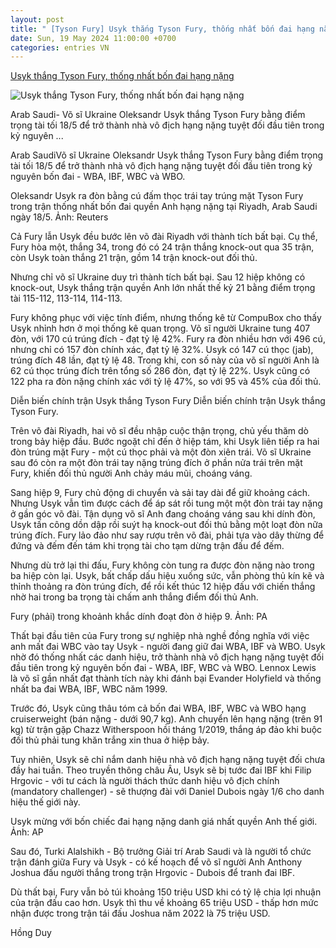 ```yaml
---
layout: post
title: " [Tyson Fury] Usyk thắng Tyson Fury, thống nhất bốn đai hạng nặng"
date: Sun, 19 May 2024 11:00:00 +0700
categories: entries VN
---
```

[Usyk thắng Tyson Fury, thống nhất bốn đai hạng nặng](https://vnexpress.net/usyk-thang-tyson-fury-thong-nhat-bon-dai-hang-nang-4747821.html)

![Usyk thắng Tyson Fury, thống nhất bốn đai hạng nặng](https://vcdn1-thethao.vnecdn.net/2024/05/19/2024-05-18t232310z-1568964482-2249-1506-1716080367.jpg?w=1200&h=0&q=100&dpr=1&fit=crop&s=EDT35hs29ZkIpiCZH1fzPQ)

Arab Saudi- Võ sĩ Ukraine Oleksandr Usyk thắng Tyson Fury bằng điểm trọng tài tối 18/5 để trở thành nhà vô địch hạng nặng tuyệt đối đầu tiên trong kỷ nguyên ...

Arab SaudiVõ sĩ Ukraine Oleksandr Usyk thắng Tyson Fury bằng điểm trọng tài tối 18/5 để trở thành nhà vô địch hạng nặng tuyệt đối đầu tiên trong kỷ nguyên bốn đai - WBA, IBF, WBC và WBO.

Oleksandr Usyk ra đòn bằng cú đấm thọc trái tay trúng mặt Tyson Fury trong trận thống nhất bốn đai quyền Anh hạng nặng tại Riyadh, Arab Saudi ngày 18/5. Ảnh: Reuters

Cả Fury lẫn Usyk đều bước lên võ đài Riyadh với thành tích bất bại. Cụ thể, Fury hòa một, thắng 34, trong đó có 24 trận thắng knock-out qua 35 trận, còn Usyk toàn thắng 21 trận, gồm 14 trận knock-out đối thủ.

Nhưng chỉ võ sĩ Ukraine duy trì thành tích bất bại. Sau 12 hiệp không có knock-out, Usyk thắng trận quyền Anh lớn nhất thế kỷ 21 bằng điểm trọng tài 115-112, 113-114, 114-113.

Fury không phục với việc tính điểm, nhưng thống kê từ CompuBox cho thấy Usyk nhỉnh hơn ở mọi thống kê quan trọng. Võ sĩ người Ukraine tung 407 đòn, với 170 cú trúng đích - đạt tỷ lệ 42%. Fury ra đòn nhiều hơn với 496 cú, nhưng chỉ có 157 đòn chính xác, đạt tỷ lệ 32%. Usyk có 147 cú thọc (jab), trúng đích 48 lần, đạt tỷ lệ 48. Trong khi, con số này của võ sĩ người Anh là 62 cú thọc trúng đích trên tổng số 286 đòn, đạt tỷ lệ 22%. Usyk cũng có 122 pha ra đòn nặng chính xác với tỷ lệ 47%, so với 95 và 45% của đối thủ.

Diễn biến chính trận Usyk thắng Tyson Fury Diễn biến chính trận Usyk thắng Tyson Fury.

Trên võ đài Riyadh, hai võ sĩ đều nhập cuộc thận trọng, chủ yếu thăm dò trong bảy hiệp đầu. Bước ngoặt chỉ đến ở hiệp tám, khi Usyk liên tiếp ra hai đòn trúng mặt Fury - một cú thọc phải và một đòn xiên trái. Võ sĩ Ukraine sau đó còn ra một đòn trái tay nặng trúng đích ở phần nửa trái trên mặt Fury, khiến đối thủ người Anh chảy máu mũi, choáng váng.

Sang hiệp 9, Fury chủ động di chuyển và sải tay dài để giữ khoảng cách. Nhưng Usyk vẫn tìm được cách để áp sát rồi tung một một đòn trái tay nặng ở gần góc võ đài. Tận dụng võ sĩ Anh đang choáng váng sau khi dính đòn, Usyk tấn công dồn dập rồi suýt hạ knock-out đối thủ bằng một loạt đòn nữa trúng đích. Fury lảo đảo như say rượu trên võ đài, phải tựa vào dây thừng để đứng và đếm đến tám khi trọng tài cho tạm dừng trận đấu để đếm.

Nhưng dù trở lại thi đấu, Fury không còn tung ra được đòn nặng nào trong ba hiệp còn lại. Usyk, bất chấp dấu hiệu xuống sức, vẫn phòng thủ kín kẽ và thỉnh thoảng ra đòn trúng đích, để rồi kết thúc 12 hiệp đấu với chiến thắng nhờ hai trong ba trọng tài chấm anh thắng điểm đối thủ Anh.

Fury (phải) trong khoảnh khắc dính đoạt đòn ở hiệp 9. Ảnh: PA

Thất bại đầu tiên của Fury trong sự nghiệp nhà nghề đồng nghĩa với việc anh mất đai WBC vào tay Usyk - người đang giữ đai WBA, IBF và WBO. Usyk nhờ đó thống nhất các danh hiệu, trở thành nhà vô địch hạng nặng tuyệt đối đầu tiên trong kỷ nguyên bốn đai - WBA, IBF, WBC và WBO. Lennox Lewis là võ sĩ gần nhất đạt thành tích này khi đánh bại Evander Holyfield và thống nhất ba đai WBA, IBF, WBC năm 1999.

Trước đó, Usyk cũng thâu tóm cả bốn đai WBA, IBF, WBC và WBO hạng cruiserweight (bán nặng - dưới 90,7 kg). Anh chuyển lên hạng nặng (trên 91 kg) từ trận gặp Chazz Witherspoon hồi tháng 1/2019, thắng áp đảo khi buộc đối thủ phải tung khăn trắng xin thua ở hiệp bảy.

Tuy nhiên, Usyk sẽ chỉ nắm danh hiệu nhà vô địch hạng nặng tuyệt đối chưa đầy hai tuần. Theo truyền thông châu Âu, Usyk sẽ bị tước đai IBF khi Filip Hrgovic - với tư cách là người thách thức danh hiệu vô địch chính (mandatory challenger) - sẽ thượng đài với Daniel Dubois ngày 1/6 cho danh hiệu thế giới này.

Usyk mừng với bốn chiếc đai hạng nặng danh giá nhất quyền Anh thế giới. Ảnh: AP

Sau đó, Turki Alalshikh - Bộ trưởng Giải trí Arab Saudi và là người tổ chức trận đánh giữa Fury và Usyk - có kế hoạch để võ sĩ người Anh Anthony Joshua đấu người thắng trong trận Hrgovic - Dubois để tranh đai IBF.

Dù thất bại, Fury vẫn bỏ túi khoảng 150 triệu USD khi có tỷ lệ chia lợi nhuận của trận đấu cao hơn. Usyk thì thu về khoảng 65 triệu USD - thấp hơn mức nhận được trong trận tái đấu Joshua năm 2022 là 75 triệu USD.

Hồng Duy

